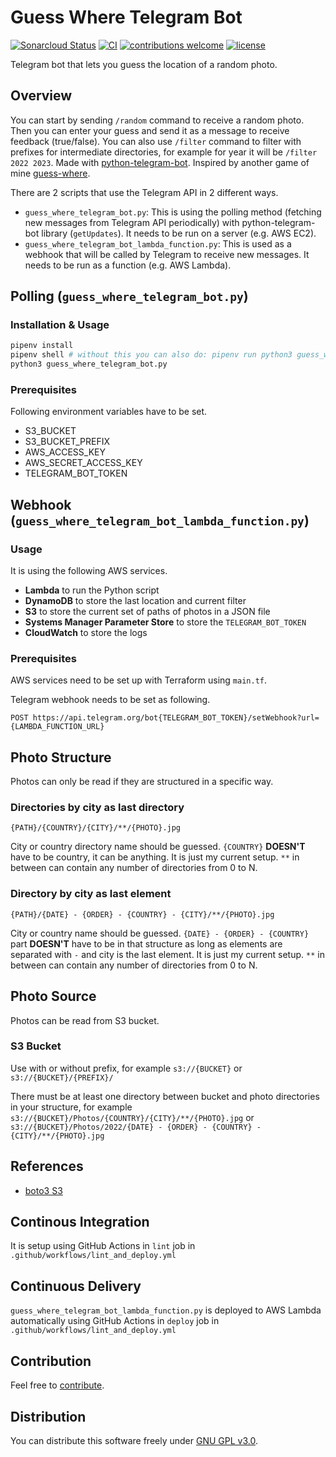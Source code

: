 # Guess Where Telegram Bot

[![Sonarcloud Status](https://sonarcloud.io/api/project_badges/measure?project=berkerol_guess-where-telegram-bot&metric=alert_status)](https://sonarcloud.io/dashboard?id=berkerol_guess-where-telegram-bot)
[![CI](https://github.com/berkerol/guess-where-telegram-bot/actions/workflows/lint_and_deploy.yml/badge.svg?branch=master)](https://github.com/berkerol/guess-where-telegram-bot/actions/workflows/lint_and_deploy.yml)
[![contributions welcome](https://img.shields.io/badge/contributions-welcome-brightgreen.svg)](https://github.com/berkerol/guess-where-telegram-bot/issues)
[![license](https://img.shields.io/badge/license-GNU%20GPL%20v3.0-blue.svg)](https://github.com/berkerol/guess-where-telegram-bot/blob/master/LICENSE)

Telegram bot that lets you guess the location of a random photo.

## Overview

You can start by sending `/random` command to receive a random photo. Then you can enter your guess and send it as a message to receive feedback (true/false). You can also use `/filter` command to filter with prefixes for intermediate directories, for example for year it will be `/filter 2022 2023`. Made with [python-telegram-bot](https://python-telegram-bot.org/). Inspired by another game of mine [guess-where](https://github.com/berkerol/guess-where).

There are 2 scripts that use the Telegram API in 2 different ways.

* `guess_where_telegram_bot.py`: This is using the polling method (fetching new messages from Telegram API periodically) with python-telegram-bot library (`getUpdates`). It needs to be run on a server (e.g. AWS EC2).
* `guess_where_telegram_bot_lambda_function.py`: This is used as a webhook that will be called by Telegram to receive new messages. It needs to be run as a function (e.g. AWS Lambda).

## Polling (`guess_where_telegram_bot.py`)

### Installation & Usage

```sh
pipenv install
pipenv shell # without this you can also do: pipenv run python3 guess_where_telegram_bot.py
python3 guess_where_telegram_bot.py
```

### Prerequisites

Following environment variables have to be set.

* S3_BUCKET
* S3_BUCKET_PREFIX
* AWS_ACCESS_KEY
* AWS_SECRET_ACCESS_KEY
* TELEGRAM_BOT_TOKEN

## Webhook (`guess_where_telegram_bot_lambda_function.py`)

### Usage

It is using the following AWS services.

* **Lambda** to run the Python script
* **DynamoDB** to store the last location and current filter
* **S3** to store the current set of paths of photos in a JSON file
* **Systems Manager Parameter Store** to store the `TELEGRAM_BOT_TOKEN`
* **CloudWatch** to store the logs

### Prerequisites

AWS services need to be set up with Terraform using `main.tf`.

Telegram webhook needs to be set as following.

```
POST https://api.telegram.org/bot{TELEGRAM_BOT_TOKEN}/setWebhook?url={LAMBDA_FUNCTION_URL}
```

## Photo Structure

Photos can only be read if they are structured in a specific way.

### Directories by city as last directory

`{PATH}/{COUNTRY}/{CITY}/**/{PHOTO}.jpg`

City or country directory name should be guessed. `{COUNTRY}` **DOESN'T** have to be country, it can be anything. It is just my current setup. `**` in between can contain any number of directories from 0 to N.

### Directory by city as last element

`{PATH}/{DATE} - {ORDER} - {COUNTRY} - {CITY}/**/{PHOTO}.jpg`

City or country name should be guessed. `{DATE} - {ORDER} - {COUNTRY}` part **DOESN'T** have to be in that structure as long as elements are separated with ` - ` and city is the last element. It is just my current setup. `**` in between can contain any number of directories from 0 to N.

## Photo Source

Photos can be read from S3 bucket.

### S3 Bucket

Use with or without prefix, for example `s3://{BUCKET}` or `s3://{BUCKET}/{PREFIX}/`

There must be at least one directory between bucket and photo directories in your structure, for example `s3://{BUCKET}/Photos/{COUNTRY}/{CITY}/**/{PHOTO}.jpg` or `s3://{BUCKET}/Photos/2022/{DATE} - {ORDER} - {COUNTRY} - {CITY}/**/{PHOTO}.jpg`

## References

* [boto3 S3](https://boto3.amazonaws.com/v1/documentation/api/latest/reference/services/s3.html)

## Continous Integration

It is setup using GitHub Actions in `lint` job in `.github/workflows/lint_and_deploy.yml`

## Continuous Delivery

`guess_where_telegram_bot_lambda_function.py` is deployed to AWS Lambda automatically using GitHub Actions in `deploy` job in `.github/workflows/lint_and_deploy.yml`

## Contribution

Feel free to [contribute](https://github.com/berkerol/guess-where-telegram-bot/issues).

## Distribution

You can distribute this software freely under [GNU GPL v3.0](https://github.com/berkerol/guess-where-telegram-bot/blob/master/LICENSE).
